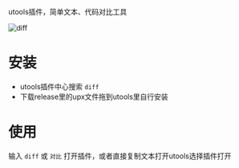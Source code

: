 utools插件，简单文本、代码对比工具

![diff](https://handsomeimg-1256187680.cos.ap-chengdu.myqcloud.com/5.png)
# 安装
- utools插件中心搜索 `diff`
- 下载release里的upx文件拖到utools里自行安装
# 使用
输入 `diff` 或 `对比` 打开插件，或者直接复制文本打开utools选择插件打开
